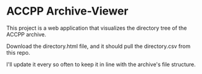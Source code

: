 # ACCPP Archive-Viewer

This project is a web application that visualizes the directory tree of the ACCPP archive. 

Download the directory.html file, and it should pull the directory.csv from this repo. 

I'll update it every so often to keep it in line with the archive's file structure.
